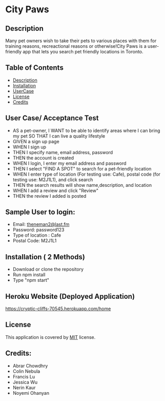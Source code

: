 # City Paws
## Description
Many pet owners wish to take their pets to various places with them for training reasons, recreactional reasons or otherwise!City Paws is a user-friendly app that lets you search pet friendly locations in
Toronto.
## Table of Contents
  - [Description](#description)
  - [Installation](#installation)
  - [UserCase](#userCase)
  - [License](#license)
  - [Credits](#credits)
## User Case/ Acceptance Test 
- AS a pet-owner, I WANT to be able to identify areas where I can bring my pet SO THAT I can live a quality lifestyle
- GIVEN a sign up page
- WHEN I sign up
- THEN I specify name, email address, password
- THEN the account is created
- WHEN I login, I enter my email address and password
- THEN I select "FIND A SPOT" to search for a pet-friendly location
- WHEN I enter type of location (For testing use: Cafe), postal code (for testing use: M2J1L1), and click search
- THEN the search results will show name,description, and location 
- WHEN I add a review and click "Review"
- THEN the review I added is posted

## Sample User to login:
- Email: theneman2@last.fm
- Password: password123 
- Type of location : Cafe
- Postal Code: M2J1L1

## Installation ( 2 Methods)
- Download or clone the repository 
- Run npm install
- Type "npm start"

## Heroku Website (Deployed Application)
https://cryptic-cliffs-70545.herokuapp.com/home 

## License
This application is covered by [MIT](https://opensource.org/licenses/MIT) license. 
  
## Credits: 
- Abrar Chowdhry
- Colin Nebula
- Francis Lu
- Jessica Wu
- Nerin Kaur
- Noyemi Ohanyan 
  